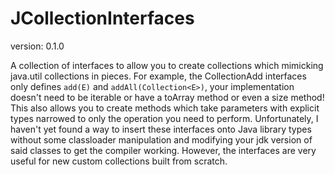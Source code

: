 JCollectionInterfaces
==============
version: 0.1.0

A collection of interfaces to allow you to create collections which mimicking java.util collections in pieces.
For example, the CollectionAdd interfaces only defines `add(E)` and `addAll(Collection<E>)`, your implementation doesn't need to be iterable or have a toArray method or even a size method!
This also allows you to create methods which take parameters with explicit types narrowed to only the operation you need to perform.
Unfortunately, I haven't yet found a way to insert these interfaces onto Java library types without some classloader manipulation and modifying your jdk version of said classes to get the compiler working.
However, the interfaces are very useful for new custom collections built from scratch.
